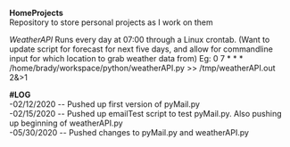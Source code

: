 **HomeProjects**  
Repository to store personal projects as I work on them

*WeatherAPI* 
Runs every day at 07:00 through a Linux crontab. (Want to update script for forecast for next five days, and allow for commandline input for which location to grab weather data from)
Eg: 0 7 * * * /home/brady/workspace/python/weatherAPI.py >> /tmp/weatherAPI.out 2&>1

**#LOG**  
-02/12/2020 -- Pushed up first version of pyMail.py  
-02/15/2020 -- Pushed up emailTest script to test pyMail.py. Also pushing up beginning of weatherAPI.py  
-05/30/2020 -- Pushed changes to pyMail.py and weatherAPI.py
